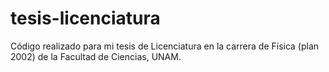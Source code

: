 # tesis-licenciatura
Código realizado para mi tesis de Licenciatura en la carrera de Física (plan 2002) de la Facultad de Ciencias, UNAM.

